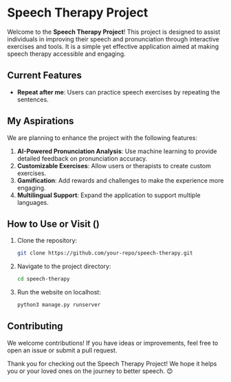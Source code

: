 # Speech Therapy Project

Welcome to the **Speech Therapy Project**! This project is designed to assist individuals in improving their speech and pronunciation through interactive exercises and tools. It is a simple yet effective application aimed at making speech therapy accessible and engaging.

## Current Features

- **Repeat after me**: Users can practice speech exercises by repeating the sentences.

## My Aspirations

We are planning to enhance the project with the following features:

1. **AI-Powered Pronunciation Analysis**: Use machine learning to provide detailed feedback on pronunciation accuracy.
2. **Customizable Exercises**: Allow users or therapists to create custom exercises.
3. **Gamification**: Add rewards and challenges to make the experience more engaging.
4. **Multilingual Support**: Expand the application to support multiple languages.

## How to Use or Visit ()

1. Clone the repository:
   ```bash
   git clone https://github.com/your-repo/speech-therapy.git
   ```
2. Navigate to the project directory:
   ```bash
   cd speech-therapy
   ```
3. Run the website on localhost:
   ```bash
   python3 manage.py runserver
   ```

## Contributing

We welcome contributions! If you have ideas or improvements, feel free to open an issue or submit a pull request.


Thank you for checking out the Speech Therapy Project! We hope it helps you or your loved ones on the journey to better speech. 😊
